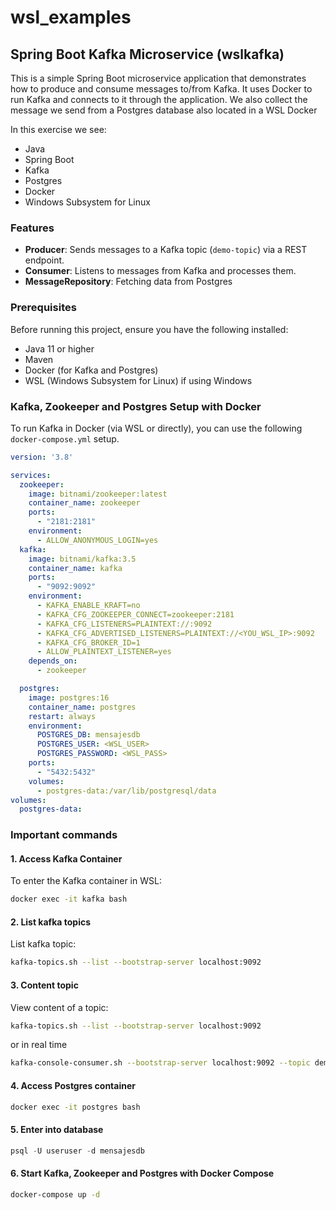 # wsl_examples

## Spring Boot Kafka Microservice (wslkafka)

This is a simple Spring Boot microservice application that demonstrates how to produce and consume messages to/from Kafka. 
It uses Docker to run Kafka and connects to it through the application. We also collect the message we send from a 
Postgres database also located in a WSL Docker

In this exercise we see:

- Java
- Spring Boot
- Kafka
- Postgres
- Docker
- Windows Subsystem for Linux

### Features

- **Producer**: Sends messages to a Kafka topic (`demo-topic`) via a REST endpoint.
- **Consumer**: Listens to messages from Kafka and processes them.
- **MessageRepository**: Fetching data from Postgres

### Prerequisites

Before running this project, ensure you have the following installed:

- Java 11 or higher
- Maven
- Docker (for Kafka and Postgres)
- WSL (Windows Subsystem for Linux) if using Windows

### Kafka, Zookeeper and Postgres Setup with Docker

To run Kafka in Docker (via WSL or directly), you can use the following `docker-compose.yml` setup.

```yaml
version: '3.8'

services:
  zookeeper:
    image: bitnami/zookeeper:latest
    container_name: zookeeper
    ports:
      - "2181:2181"
    environment:
      - ALLOW_ANONYMOUS_LOGIN=yes
  kafka:
    image: bitnami/kafka:3.5
    container_name: kafka
    ports:
      - "9092:9092"
    environment:
      - KAFKA_ENABLE_KRAFT=no
      - KAFKA_CFG_ZOOKEEPER_CONNECT=zookeeper:2181
      - KAFKA_CFG_LISTENERS=PLAINTEXT://:9092
      - KAFKA_CFG_ADVERTISED_LISTENERS=PLAINTEXT://<YOU_WSL_IP>:9092
      - KAFKA_CFG_BROKER_ID=1
      - ALLOW_PLAINTEXT_LISTENER=yes
    depends_on:
      - zookeeper

  postgres:
    image: postgres:16
    container_name: postgres
    restart: always
    environment:
      POSTGRES_DB: mensajesdb
      POSTGRES_USER: <WSL_USER>
      POSTGRES_PASSWORD: <WSL_PASS>
    ports:
      - "5432:5432"
    volumes:
      - postgres-data:/var/lib/postgresql/data
volumes:
  postgres-data:
```
### Important commands

#### 1. Access Kafka Container
To enter the Kafka container in WSL:

```bash
docker exec -it kafka bash
```
#### 2. List kafka topics
List kafka topic:

```bash
kafka-topics.sh --list --bootstrap-server localhost:9092
```

#### 3. Content topic
View content of a topic:

```bash
kafka-topics.sh --list --bootstrap-server localhost:9092
```
or in real time

```bash
kafka-console-consumer.sh --bootstrap-server localhost:9092 --topic demo-topic
```
#### 4. Access Postgres container

```bash
docker exec -it postgres bash
```

#### 5. Enter into database

```sql
psql -U useruser -d mensajesdb
```

#### 6. Start Kafka, Zookeeper and Postgres with Docker Compose

```bash
docker-compose up -d
```
